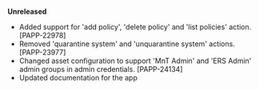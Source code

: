 **Unreleased**

* Added support for 'add policy', 'delete policy' and 'list policies' action. [PAPP-22978]
* Removed 'quarantine system' and 'unquarantine system' actions. [PAPP-23977]
* Changed asset configuration to support 'MnT Admin' and 'ERS Admin' admin groups in admin credentials. [PAPP-24134]
* Updated documentation for the app